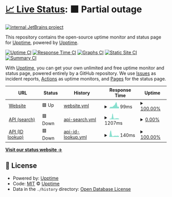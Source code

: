 # [📈 Live Status](https://demo.upptime.js.org): <!--live status--> **🟧 Partial outage**

[![internal JetBrains project](https://jb.gg/badges/internal-flat-square.svg)](https://confluence.jetbrains.com/display/ALL/JetBrains+on+GitHub)

This repository contains the open-source uptime monitor and status page for [Upptime](https://upptime.js.org), powered by [Upptime](https://github.com/upptime/upptime).

[![Uptime CI](https://github.com/artemmukhin/package-search-upptime/workflows/Uptime%20CI/badge.svg)](https://github.com/artemmukhin/package-search-upptime/actions?query=workflow%3A%22Uptime+CI%22)
[![Response Time CI](https://github.com/artemmukhin/package-search-upptime/workflows/Response%20Time%20CI/badge.svg)](https://github.com/artemmukhin/package-search-upptime/actions?query=workflow%3A%22Response+Time+CI%22)
[![Graphs CI](https://github.com/artemmukhin/package-search-upptime/workflows/Graphs%20CI/badge.svg)](https://github.com/artemmukhin/package-search-upptime/actions?query=workflow%3A%22Graphs+CI%22)
[![Static Site CI](https://github.com/artemmukhin/package-search-upptime/workflows/Static%20Site%20CI/badge.svg)](https://github.com/artemmukhin/package-search-upptime/actions?query=workflow%3A%22Static+Site+CI%22)
[![Summary CI](https://github.com/artemmukhin/package-search-upptime/workflows/Summary%20CI/badge.svg)](https://github.com/artemmukhin/package-search-upptime/actions?query=workflow%3A%22Summary+CI%22)

With [Upptime](https://upptime.js.org), you can get your own unlimited and free uptime monitor and status page, powered entirely by a GitHub repository. We use [Issues](https://github.com/upptime/upptime/issues) as incident reports, [Actions](https://github.com/artemmukhin/package-search-upptime/actions) as uptime monitors, and [Pages](https://demo.upptime.js.org) for the status page.

<!--start: status pages-->
<!-- This summary is generated by Upptime (https://github.com/upptime/upptime) -->
<!-- Do not edit this manually, your changes will be overwritten -->
<!-- prettier-ignore -->
| URL | Status | History | Response Time | Uptime |
| --- | ------ | ------- | ------------- | ------ |
| <img alt="" src="https://icons.duckduckgo.com/ip3/package-search.jetbrains.com.ico" height="13"> [Website](https://package-search.jetbrains.com/) | 🟩 Up | [website.yml](https://github.com/JetBrains/package-search-upptime/commits/HEAD/history/website.yml) | <details><summary><img alt="Response time graph" src="./graphs/website/response-time-week.png" height="20"> 99ms</summary><br><a href="https://JetBrains.github.io/package-search-upptime/history/website"><img alt="Response time 70" src="https://img.shields.io/endpoint?url=https%3A%2F%2Fraw.githubusercontent.com%2FJetBrains%2Fpackage-search-upptime%2FHEAD%2Fapi%2Fwebsite%2Fresponse-time.json"></a><br><a href="https://JetBrains.github.io/package-search-upptime/history/website"><img alt="24-hour response time 160" src="https://img.shields.io/endpoint?url=https%3A%2F%2Fraw.githubusercontent.com%2FJetBrains%2Fpackage-search-upptime%2FHEAD%2Fapi%2Fwebsite%2Fresponse-time-day.json"></a><br><a href="https://JetBrains.github.io/package-search-upptime/history/website"><img alt="7-day response time 99" src="https://img.shields.io/endpoint?url=https%3A%2F%2Fraw.githubusercontent.com%2FJetBrains%2Fpackage-search-upptime%2FHEAD%2Fapi%2Fwebsite%2Fresponse-time-week.json"></a><br><a href="https://JetBrains.github.io/package-search-upptime/history/website"><img alt="30-day response time 86" src="https://img.shields.io/endpoint?url=https%3A%2F%2Fraw.githubusercontent.com%2FJetBrains%2Fpackage-search-upptime%2FHEAD%2Fapi%2Fwebsite%2Fresponse-time-month.json"></a><br><a href="https://JetBrains.github.io/package-search-upptime/history/website"><img alt="1-year response time 70" src="https://img.shields.io/endpoint?url=https%3A%2F%2Fraw.githubusercontent.com%2FJetBrains%2Fpackage-search-upptime%2FHEAD%2Fapi%2Fwebsite%2Fresponse-time-year.json"></a></details> | <details><summary><a href="https://JetBrains.github.io/package-search-upptime/history/website">100.00%</a></summary><a href="https://JetBrains.github.io/package-search-upptime/history/website"><img alt="All-time uptime 100.00%" src="https://img.shields.io/endpoint?url=https%3A%2F%2Fraw.githubusercontent.com%2FJetBrains%2Fpackage-search-upptime%2FHEAD%2Fapi%2Fwebsite%2Fuptime.json"></a><br><a href="https://JetBrains.github.io/package-search-upptime/history/website"><img alt="24-hour uptime 100.00%" src="https://img.shields.io/endpoint?url=https%3A%2F%2Fraw.githubusercontent.com%2FJetBrains%2Fpackage-search-upptime%2FHEAD%2Fapi%2Fwebsite%2Fuptime-day.json"></a><br><a href="https://JetBrains.github.io/package-search-upptime/history/website"><img alt="7-day uptime 100.00%" src="https://img.shields.io/endpoint?url=https%3A%2F%2Fraw.githubusercontent.com%2FJetBrains%2Fpackage-search-upptime%2FHEAD%2Fapi%2Fwebsite%2Fuptime-week.json"></a><br><a href="https://JetBrains.github.io/package-search-upptime/history/website"><img alt="30-day uptime 100.00%" src="https://img.shields.io/endpoint?url=https%3A%2F%2Fraw.githubusercontent.com%2FJetBrains%2Fpackage-search-upptime%2FHEAD%2Fapi%2Fwebsite%2Fuptime-month.json"></a><br><a href="https://JetBrains.github.io/package-search-upptime/history/website"><img alt="1-year uptime 100.00%" src="https://img.shields.io/endpoint?url=https%3A%2F%2Fraw.githubusercontent.com%2FJetBrains%2Fpackage-search-upptime%2FHEAD%2Fapi%2Fwebsite%2Fuptime-year.json"></a></details>
| <img alt="" src="https://icons.duckduckgo.com/ip3/api.dev.package-search.services.jetbrains.com.ico" height="13"> [API (search)](https://api.dev.package-search.services.jetbrains.com/search-packages) | 🟥 Down | [api-search.yml](https://github.com/JetBrains/package-search-upptime/commits/HEAD/history/api-search.yml) | <details><summary><img alt="Response time graph" src="./graphs/api-search/response-time-week.png" height="20"> 1207ms</summary><br><a href="https://JetBrains.github.io/package-search-upptime/history/api-search"><img alt="Response time 4762" src="https://img.shields.io/endpoint?url=https%3A%2F%2Fraw.githubusercontent.com%2FJetBrains%2Fpackage-search-upptime%2FHEAD%2Fapi%2Fapi-search%2Fresponse-time.json"></a><br><a href="https://JetBrains.github.io/package-search-upptime/history/api-search"><img alt="24-hour response time 571" src="https://img.shields.io/endpoint?url=https%3A%2F%2Fraw.githubusercontent.com%2FJetBrains%2Fpackage-search-upptime%2FHEAD%2Fapi%2Fapi-search%2Fresponse-time-day.json"></a><br><a href="https://JetBrains.github.io/package-search-upptime/history/api-search"><img alt="7-day response time 1207" src="https://img.shields.io/endpoint?url=https%3A%2F%2Fraw.githubusercontent.com%2FJetBrains%2Fpackage-search-upptime%2FHEAD%2Fapi%2Fapi-search%2Fresponse-time-week.json"></a><br><a href="https://JetBrains.github.io/package-search-upptime/history/api-search"><img alt="30-day response time 1139" src="https://img.shields.io/endpoint?url=https%3A%2F%2Fraw.githubusercontent.com%2FJetBrains%2Fpackage-search-upptime%2FHEAD%2Fapi%2Fapi-search%2Fresponse-time-month.json"></a><br><a href="https://JetBrains.github.io/package-search-upptime/history/api-search"><img alt="1-year response time 4762" src="https://img.shields.io/endpoint?url=https%3A%2F%2Fraw.githubusercontent.com%2FJetBrains%2Fpackage-search-upptime%2FHEAD%2Fapi%2Fapi-search%2Fresponse-time-year.json"></a></details> | <details><summary><a href="https://JetBrains.github.io/package-search-upptime/history/api-search">0.00%</a></summary><a href="https://JetBrains.github.io/package-search-upptime/history/api-search"><img alt="All-time uptime 32.73%" src="https://img.shields.io/endpoint?url=https%3A%2F%2Fraw.githubusercontent.com%2FJetBrains%2Fpackage-search-upptime%2FHEAD%2Fapi%2Fapi-search%2Fuptime.json"></a><br><a href="https://JetBrains.github.io/package-search-upptime/history/api-search"><img alt="24-hour uptime 0.00%" src="https://img.shields.io/endpoint?url=https%3A%2F%2Fraw.githubusercontent.com%2FJetBrains%2Fpackage-search-upptime%2FHEAD%2Fapi%2Fapi-search%2Fuptime-day.json"></a><br><a href="https://JetBrains.github.io/package-search-upptime/history/api-search"><img alt="7-day uptime 0.00%" src="https://img.shields.io/endpoint?url=https%3A%2F%2Fraw.githubusercontent.com%2FJetBrains%2Fpackage-search-upptime%2FHEAD%2Fapi%2Fapi-search%2Fuptime-week.json"></a><br><a href="https://JetBrains.github.io/package-search-upptime/history/api-search"><img alt="30-day uptime 0.00%" src="https://img.shields.io/endpoint?url=https%3A%2F%2Fraw.githubusercontent.com%2FJetBrains%2Fpackage-search-upptime%2FHEAD%2Fapi%2Fapi-search%2Fuptime-month.json"></a><br><a href="https://JetBrains.github.io/package-search-upptime/history/api-search"><img alt="1-year uptime 32.73%" src="https://img.shields.io/endpoint?url=https%3A%2F%2Fraw.githubusercontent.com%2FJetBrains%2Fpackage-search-upptime%2FHEAD%2Fapi%2Fapi-search%2Fuptime-year.json"></a></details>
| <img alt="" src="https://icons.duckduckgo.com/ip3/api.dev.package-search.services.jetbrains.com.ico" height="13"> [API (ID lookup)](https://api.dev.package-search.services.jetbrains.com/package-info-by-ids) | 🟥 Down | [api-id-lookup.yml](https://github.com/JetBrains/package-search-upptime/commits/HEAD/history/api-id-lookup.yml) | <details><summary><img alt="Response time graph" src="./graphs/api-id-lookup/response-time-week.png" height="20"> 140ms</summary><br><a href="https://JetBrains.github.io/package-search-upptime/history/api-id-lookup"><img alt="Response time 148" src="https://img.shields.io/endpoint?url=https%3A%2F%2Fraw.githubusercontent.com%2FJetBrains%2Fpackage-search-upptime%2FHEAD%2Fapi%2Fapi-id-lookup%2Fresponse-time.json"></a><br><a href="https://JetBrains.github.io/package-search-upptime/history/api-id-lookup"><img alt="24-hour response time 111" src="https://img.shields.io/endpoint?url=https%3A%2F%2Fraw.githubusercontent.com%2FJetBrains%2Fpackage-search-upptime%2FHEAD%2Fapi%2Fapi-id-lookup%2Fresponse-time-day.json"></a><br><a href="https://JetBrains.github.io/package-search-upptime/history/api-id-lookup"><img alt="7-day response time 140" src="https://img.shields.io/endpoint?url=https%3A%2F%2Fraw.githubusercontent.com%2FJetBrains%2Fpackage-search-upptime%2FHEAD%2Fapi%2Fapi-id-lookup%2Fresponse-time-week.json"></a><br><a href="https://JetBrains.github.io/package-search-upptime/history/api-id-lookup"><img alt="30-day response time 160" src="https://img.shields.io/endpoint?url=https%3A%2F%2Fraw.githubusercontent.com%2FJetBrains%2Fpackage-search-upptime%2FHEAD%2Fapi%2Fapi-id-lookup%2Fresponse-time-month.json"></a><br><a href="https://JetBrains.github.io/package-search-upptime/history/api-id-lookup"><img alt="1-year response time 148" src="https://img.shields.io/endpoint?url=https%3A%2F%2Fraw.githubusercontent.com%2FJetBrains%2Fpackage-search-upptime%2FHEAD%2Fapi%2Fapi-id-lookup%2Fresponse-time-year.json"></a></details> | <details><summary><a href="https://JetBrains.github.io/package-search-upptime/history/api-id-lookup">100.00%</a></summary><a href="https://JetBrains.github.io/package-search-upptime/history/api-id-lookup"><img alt="All-time uptime 79.25%" src="https://img.shields.io/endpoint?url=https%3A%2F%2Fraw.githubusercontent.com%2FJetBrains%2Fpackage-search-upptime%2FHEAD%2Fapi%2Fapi-id-lookup%2Fuptime.json"></a><br><a href="https://JetBrains.github.io/package-search-upptime/history/api-id-lookup"><img alt="24-hour uptime 100.00%" src="https://img.shields.io/endpoint?url=https%3A%2F%2Fraw.githubusercontent.com%2FJetBrains%2Fpackage-search-upptime%2FHEAD%2Fapi%2Fapi-id-lookup%2Fuptime-day.json"></a><br><a href="https://JetBrains.github.io/package-search-upptime/history/api-id-lookup"><img alt="7-day uptime 100.00%" src="https://img.shields.io/endpoint?url=https%3A%2F%2Fraw.githubusercontent.com%2FJetBrains%2Fpackage-search-upptime%2FHEAD%2Fapi%2Fapi-id-lookup%2Fuptime-week.json"></a><br><a href="https://JetBrains.github.io/package-search-upptime/history/api-id-lookup"><img alt="30-day uptime 100.00%" src="https://img.shields.io/endpoint?url=https%3A%2F%2Fraw.githubusercontent.com%2FJetBrains%2Fpackage-search-upptime%2FHEAD%2Fapi%2Fapi-id-lookup%2Fuptime-month.json"></a><br><a href="https://JetBrains.github.io/package-search-upptime/history/api-id-lookup"><img alt="1-year uptime 79.25%" src="https://img.shields.io/endpoint?url=https%3A%2F%2Fraw.githubusercontent.com%2FJetBrains%2Fpackage-search-upptime%2FHEAD%2Fapi%2Fapi-id-lookup%2Fuptime-year.json"></a></details>

<!--end: status pages-->

[**Visit our status website →**](https://demo.upptime.js.org)

## 📄 License

- Powered by: [Upptime](https://github.com/upptime/upptime)
- Code: [MIT](./LICENSE) © [Upptime](https://upptime.js.org)
- Data in the `./history` directory: [Open Database License](https://opendatacommons.org/licenses/odbl/1-0/)
